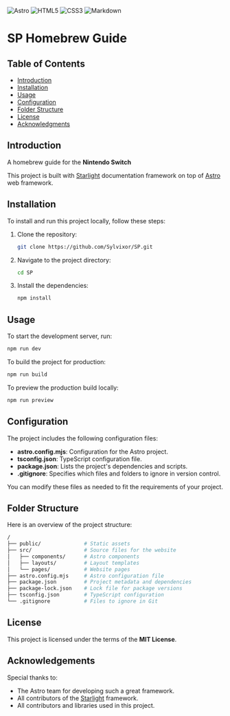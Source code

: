 ![Astro](https://img.shields.io/badge/astro-%232C2052.svg?style=for-the-badge&logo=astro&logoColor=white)
![HTML5](https://img.shields.io/badge/html5-%23E34F26.svg?style=for-the-badge&logo=html5&logoColor=white)
![CSS3](https://img.shields.io/badge/css3-%231572B6.svg?style=for-the-badge&logo=css3&logoColor=white)
![Markdown](https://img.shields.io/badge/markdown-%23000000.svg?style=for-the-badge&logo=markdown&logoColor=white)

# SP Homebrew Guide

## Table of Contents

- [Introduction](#introduction)
- [Installation](#installation)
- [Usage](#usage)
- [Configuration](#configuration)
- [Folder Structure](#folder-structure)
- [License](#license)
- [Acknowledgments](#acknowledgments)

## Introduction

A homebrew guide for the **Nintendo Switch**

This project is built with [Starlight](https://github.com/withastro/starlight) documentation framework on top of [Astro](https://astro.build/) web framework.
## Installation

To install and run this project locally, follow these steps:

1. Clone the repository:

   ```bash
   git clone https://github.com/Sylvixor/SP.git
   ```

2. Navigate to the project directory:

   ```bash
   cd SP
   ```

3. Install the dependencies:

   ```bash
   npm install
   ```

## Usage

To start the development server, run:

```bash
npm run dev
```

To build the project for production:

```bash
npm run build
```

To preview the production build locally:

```bash
npm run preview
```

## Configuration

The project includes the following configuration files:

- **astro.config.mjs**: Configuration for the Astro project.
- **tsconfig.json**: TypeScript configuration file.
- **package.json**: Lists the project's dependencies and scripts.
- **.gitignore**: Specifies which files and folders to ignore in version control.

You can modify these files as needed to fit the requirements of your project.

## Folder Structure

Here is an overview of the project structure:

```bash
/
├── public/              # Static assets
├── src/                 # Source files for the website
│   ├── components/      # Astro components
│   ├── layouts/         # Layout templates
│   └── pages/           # Website pages
├── astro.config.mjs     # Astro configuration file
├── package.json         # Project metadata and dependencies
├── package-lock.json    # Lock file for package versions
├── tsconfig.json        # TypeScript configuration
└── .gitignore           # Files to ignore in Git
```

## License

This project is licensed under the terms of the **MIT License**.

## Acknowledgements
Special thanks to:
- The Astro team for developing such a great framework.
- All contributors of the [Starlight](https://github.com/withastro/starlight) framework.
- All contributors and libraries used in this project.
